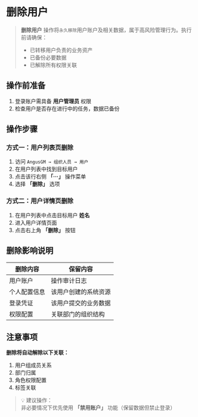 # 删除用户

> **删除用户** 操作将`永久移除`用户账户及相关数据，属于高风险管理行为。执行前请确保：
> - 已转移用户负责的业务资产
> - 已备份必要数据
> - 已解除所有权限关联

## 操作前准备
1. 登录账户需具备 **用户管理员** 权限
2. 检查用户是否存在进行中的任务，数据已备份

## 操作步骤

### 方式一：用户列表页删除
1. 访问 `AngusGM → 组织人员 → 用户`
2. 在用户列表中找到目标用户
3. 点击该行右侧 **「···」** 操作菜单
4. 选择 **「删除」** 选项

### 方式二：用户详情页删除
1. 在用户列表中点击目标用户 **姓名**
2. 进入用户详情页面
3. 点击右上角 **「删除」** 按钮

## 删除影响说明
| 删除内容         | 保留内容               |  
|------------------|------------------------|  
| 用户账户         | 操作审计日志           |  
| 个人配置信息     | 该用户创建的系统资源   |  
| 登录凭证         | 该用户提交的业务数据   |  
| 权限配置         | 关联部门的组织结构     |  

## 注意事项
**删除将自动解除以下关联：**
1. 用户组成员关系
2. 部门归属
3. 角色权限配置
4. 标签关联

> 💡 建议操作：  
> 非必要情况下优先使用 **「禁用账户」** 功能（保留数据但禁止登录）
